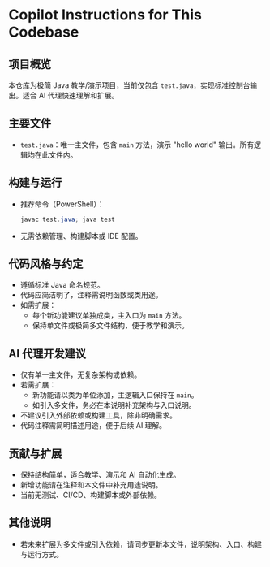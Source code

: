 # Copilot Instructions for This Codebase

## 项目概览
本仓库为极简 Java 教学/演示项目，当前仅包含 `test.java`，实现标准控制台输出。适合 AI 代理快速理解和扩展。

## 主要文件
- `test.java`：唯一主文件，包含 `main` 方法，演示 "hello world" 输出。所有逻辑均在此文件内。

## 构建与运行
- 推荐命令（PowerShell）：
  ```powershell
  javac test.java; java test
  ```
- 无需依赖管理、构建脚本或 IDE 配置。

## 代码风格与约定
- 遵循标准 Java 命名规范。
- 代码应简洁明了，注释需说明函数或类用途。
- 如需扩展：
  - 每个新功能建议单独成类，主入口为 `main` 方法。
  - 保持单文件或极简多文件结构，便于教学和演示。

## AI 代理开发建议
- 仅有单一主文件，无复杂架构或依赖。
- 若需扩展：
  - 新功能请以类为单位添加，主逻辑入口保持在 `main`。
  - 如引入多文件，务必在本说明补充架构与入口说明。
- 不建议引入外部依赖或构建工具，除非明确需求。
- 代码注释需简明描述用途，便于后续 AI 理解。

## 贡献与扩展
- 保持结构简单，适合教学、演示和 AI 自动化生成。
- 新增功能请在注释和本文件中补充用途说明。
- 当前无测试、CI/CD、构建脚本或外部依赖。

## 其他说明
- 若未来扩展为多文件或引入依赖，请同步更新本文件，说明架构、入口、构建与运行方式。
